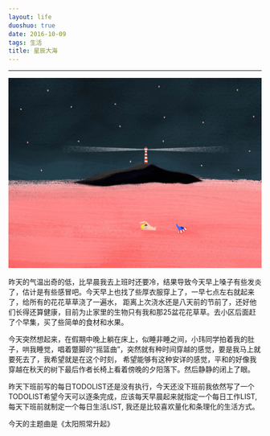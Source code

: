 ```yaml
---
layout: life
duoshuo: true
date: 2016-10-09
tags: 生活
title: 星辰大海
---
```


******

![星辰大海](/life/2016/2016res/2016-10-9.jpg)

昨天的气温出奇的低，比早晨我去上班时还要冷，结果导致今天早上嗓子有些发炎了，估计是有些感冒吧。今天早上也找了些厚衣服穿上了，一早七点左右就起来了，给所有的花花草草浇了一遍水，
距离上次浇水还是八天前的节前了，还好他们长得还算健康，目前为止家里的生物只有我和那25盆花花草草。去小区后面赶了个早集，买了些简单的食材和水果。

今天突然想起来，在假期中晚上躺在床上，似睡非睡之间，小玮同学拍着我的肚子，哄我睡觉，唱着蹩脚的“摇篮曲”，突然就有种时间穿越的感觉，要是我马上就要死去了，我希望就是在这个时刻，
希望能够有这种安详的感觉，平和的好像我穿越在秋天的树下最后作者长椅上看着傍晚的夕阳落下。然后静静的闭上了眼。

昨天下班前写的每日TODOLIST还是没有执行，今天还没下班前我依然写了一个TODOLIST希望今天可以逐条完成，应该每天早晨起来就指定一个每日工作LIST,每天下班前就制定一个每日生活LIST,
我还是比较喜欢量化和条理化的生活方式。

今天的主题曲是《太阳照常升起》


